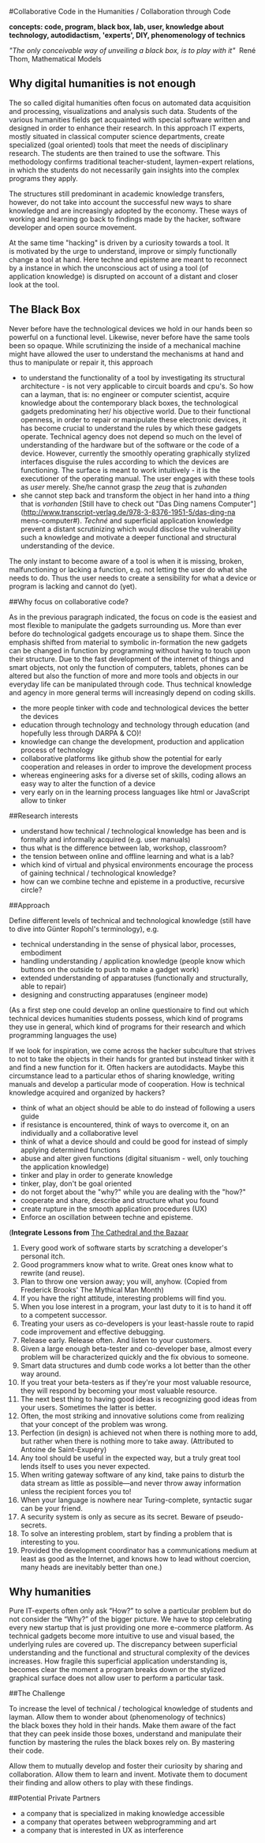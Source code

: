 #Collaborative Code in the Humanities / Collaboration through Code
 
**concepts: code, program, black box, lab, user, knowledge about technology, autodidactism, 'experts', DIY, 
phenomenology of technics**

*"The only conceivable way of unveiling a black box, is to play with it"* 
René Thom, Mathematical Models


## Why digital humanities is not enough

The so called digital humanities often focus on automated data
acquisition and processing, visualizations and analysis such data.
Students of the various humanities fields get acquainted with special
software written and designed in order to enhance their research. In
this approach IT experts, mostly situated in classical computer science
departments, create specialized (goal oriented) tools that meet the
needs of disciplinary research. The students are then trained to use
the software. This methodology confirms traditional teacher-student,
laymen-expert relations, in which the students do not necessarily gain
insights into the complex programs they apply.

The structures still predominant in academic knowledge transfers,       
however, do not take into account the successful new ways to share      
knowledge and are increasingly adopted by the economy. These ways of    
working and learning go back to findings made by the hacker, software   
developer and open source movement.                                     

At the same time "hacking" is driven by a curiosity towards a tool. It  
is motivated by the urge to understand, improve or simply functionally  
change a tool at hand. Here techne and episteme are meant to reconnect  
by a instance in which the unconscious act of using a tool (of          
application knowledge) is disrupted on account of a distant and closer  
look at the tool.                                                       


## The Black Box 

Never before have the technological devices we hold in our hands
been so powerful on a functional level. Likewise, never before have
the same tools been so opaque. While scrutinizing the inside of a
mechanical machine might have allowed the user to understand the
mechanisms at hand and thus to manipulate or repair it, this approach
- to understand the functionality of a tool by investigating its
structural architecture - is not very applicable to circuit boards
and cpu's. So how can a layman, that is: no engineer or computer
scientist, acquire knowledge about the contemporary black boxes, the
technological gadgets predominating her/ his objective world. Due to
their functional openness, in order to repair or manipulate these
electronic devices, it has become crucial to understand the rules by
which these gadgets operate. Technical agency does not depend so much on
the level of understanding of the hardware but of the software or the
code of a device. However, currently the smoothly operating graphically
stylized interfaces disguise the rules according to which the devices
are functioning. The surface is meant to work intuitively - it is the
executioner of the operating manual. The user engages with these tools
as *user* merely. She/he cannot grasp the *zeug* that is *zuhanden*
- she cannot step back and transform the object in her hand into a
*thing* that is *vorhanden* [Still have to check out "Das Ding namens
Computer"](http://www.transcript-verlag.de/978-3-8376-1951-5/das-ding-na
mens-computer#). *Techné* and superficial application knowledge prevent
a distant scrutinizing which would disclose the vulnerability such a
knowledge and motivate a deeper functional and structural understanding
of the device.

The only instant to become aware of a tool is when it is missing,
broken, malfunctioning or lacking a function, e.g. not letting the user
do what she needs to do. Thus the user needs to create a sensibility for
what a device or program is lacking and cannot do (yet).


##Why focus on collaborative code?

As in the previous paragraph indicated, the focus on code is the easiest
and most flexible to manipulate the gadgets surrounding us. More than
ever before do technological gadgets encourage us to shape them. Since
the emphasis shifted from material to symbolic in-formation the new
gadgets can be changed in function by programming without having to
touch upon their structure. Due to the fast development of the internet
of things and smart objects, not only the function of computers,
tablets, phones can be altered but also the function of more and more
tools and objects in our everyday life can be manipulated through
code. Thus technical knowledge and agency in more general terms will
increasingly depend on coding skills.

- the more people tinker with code and technological devices the better the devices 
- education through technology and technology through education (and hopefully less through DARPA & CO)!
- knowledge can change the development, production and application process of technology
- collaborative platforms like github show the potential for early cooperation and releases in order to improve the development process
- whereas engineering asks for a diverse set of skills, coding allows an easy way to alter the function of a device 
- very early on in the learning process languages like html or JavaScript allow to tinker

##Research interests 

- understand how technical / technological knowledge has been and is formally and informally acquired (e.g. user manuals)
- thus what is the difference between lab, workshop, classroom? 
- the tension between online and offline learning and what is a lab? 
- which kind of virtual and physical environments encourage the process of gaining technical / technological knowledge?
- how can we combine techne and episteme in a productive, recursive circle? 


##Approach
 
Define different levels of technical and technological knowledge (still have to dive into Günter Ropohl's terminology), 
e.g.
- technical understanding in the sense of physical labor, processes, embodiment
- handling understanding / application knowledge (people know which buttons on the outside to push to make a gadget work)
- extended understanding of apparatuses (functionally and structurally, able to repair)
- designing and constructing apparatuses (engineer mode)

(As a first step one could develop an online questionaire to find out
which technical devices humanities students possess, which kind of
programs they use in general, which kind of programs for their research
and which programming languages the use)

If we look for inspiration, we come across the hacker subculture that
strives to not to take the objects in their hands for granted but
instead tinker with it and find a new function for it. Often hackers
are autodidacts. Maybe this circumstance lead to a particular ethos
of sharing knowledge, writing manuals and develop a particular mode
of cooperation. How is technical knowledge acquired and organized by
hackers?

- think of what an object should be able to do instead of following a users guide
- if resistance is encountered, think of ways to overcome it, on an individually and a collaborative level
- think of what a device should and could be good for instead of simply applying determined functions
- abuse and alter given functions (digital situanism - well, only touching the application knowledge) 
- tinker and play in order to generate knowledge
- tinker, play, don't be goal oriented 
- do not forget about the "why?" while you are dealing with the "how?"
- cooperate and share, describe and structure what you found
- create rupture in the smooth application procedures (UX) 
- Enforce an oscillation between techne and episteme.  

(**Integrate Lessons from** [The Cathedral and the Bazaar](http://www.unterstein.net/su/docs/CathBaz.pdf)

1. Every good work of software starts by scratching a developer's personal itch.
2. Good programmers know what to write. Great ones know what to rewrite (and reuse).
3. Plan to throw one version away; you will, anyhow. (Copied from Frederick Brooks' The Mythical Man Month)
4. If you have the right attitude, interesting problems will find you.
5. When you lose interest in a program, your last duty to it is to hand it off to a competent successor.
6. Treating your users as co-developers is your least-hassle route to rapid code improvement and effective debugging.
7. Release early. Release often. And listen to your customers.
8. Given a large enough beta-tester and co-developer base, almost every problem will be characterized quickly and the 
fix obvious to someone.
9. Smart data structures and dumb code works a lot better than the other way around.
10. If you treat your beta-testers as if they're your most valuable resource, they will respond by becoming your most 
valuable resource.
11. The next best thing to having good ideas is recognizing good ideas from your users. Sometimes the latter is better.
12. Often, the most striking and innovative solutions come from realizing that your concept of the problem was wrong.
13. Perfection (in design) is achieved not when there is nothing more to add, but rather when there is nothing more to 
take away. (Attributed to Antoine de Saint-Exupéry)
14. Any tool should be useful in the expected way, but a truly great tool lends itself to uses you never expected.
15. When writing gateway software of any kind, take pains to disturb the data stream as little as possible—and never 
throw away information unless the recipient forces you to!
16. When your language is nowhere near Turing-complete, syntactic sugar can be your friend.
17. A security system is only as secure as its secret. Beware of pseudo-secrets.
18. To solve an interesting problem, start by finding a problem that is interesting to you. 
19. Provided the development coordinator has a communications medium at least as good as the Internet, and knows how to 
lead without coercion, many heads are inevitably better than one.)


## Why humanities

Pure IT-experts often only ask “How?” to solve a particular problem
but do not consider the “Why?” of the bigger picture. We have to
stop celebrating every new startup that is just providing one more
e-commerce platform. As technical gadgets become more intuitive to use
and visual based, the underlying rules are covered up. The discrepancy
between superficial understanding and the functional and structural
complexity of the devices increases. How fragile this superficial
application understanding is, becomes clear the moment a program breaks
down or the stylized graphical surface does not allow user to perform a
particular task.


##The Challenge

To increase the level of technical / techological knowledge of students 
and layman. Allow them to wonder about (phenomenology of technics)      
the black boxes they hold in their hands. Make them aware of the fact   
that they can peek inside those boxes, understand and manipulate their  
function by mastering the rules the black boxes rely on. By mastering   
their code.                                                             

Allow them to mutually develop and foster their curiosity by sharing and
collaboration. Allow them to learn and invent. Motivate them to document
their finding and allow others to play with these findings.


##Potential Private Partners
- a company that is specialized in making knowledge accessible 
- a company that operates between webprogramming and art
- a company that is interested in UX as interference
